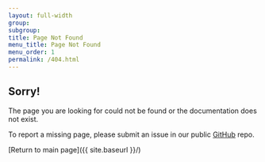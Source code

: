 ```yaml
---
layout: full-width
group:
subgroup:
title: Page Not Found
menu_title: Page Not Found
menu_order: 1
permalink: /404.html
---
```


## Sorry!

The page you are looking for could not be found or the documentation does not exist.


To report a missing page, please submit an issue in our public [GitHub](https://github.com/OpenMage/devdocs) repo.


[Return to main page]({{ site.baseurl }}/)
